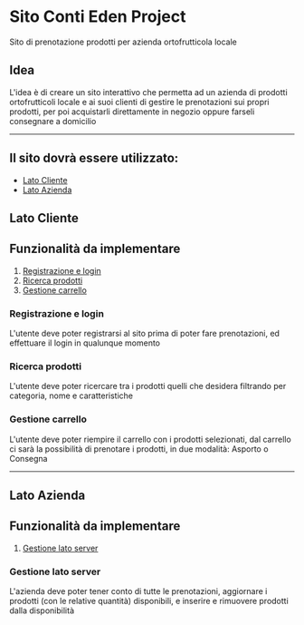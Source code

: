 # Sito Conti Eden Project
Sito di prenotazione prodotti per azienda ortofrutticola locale
## Idea
L'idea è di creare un sito interattivo che permetta ad un azienda di prodotti ortofrutticoli locale e ai suoi clienti di gestire le prenotazioni sui propri prodotti, per poi acquistarli direttamente in negozio oppure farseli consegnare a domicilio
***
## Il sito dovrà essere utilizzato:
* [Lato Cliente](#lato-cliente)
* [Lato Azienda](#lato-azienda)
## Lato Cliente
## Funzionalità da implementare
1. [Registrazione e login](#registrazione-e-login)
2. [Ricerca prodotti](#ricerca-prodotti)
3. [Gestione carrello](#gestione-carrello)
### Registrazione e login
L'utente deve poter registrarsi al sito prima di poter fare prenotazioni, ed effettuare il login in qualunque momento
### Ricerca prodotti
L'utente deve poter ricercare tra i prodotti quelli che desidera filtrando per categoria, nome e caratteristiche
### Gestione carrello
L'utente deve poter riempire il carrello con i prodotti selezionati, dal carrello ci sarà la possibilità di prenotare i prodotti, in due modalità: Asporto o Consegna
***
## Lato Azienda
## Funzionalità da implementare
1. [Gestione lato server](#gestione-lato-server)

### Gestione lato server
L'azienda deve poter tener conto di tutte le prenotazioni, aggiornare i prodotti (con le relative quantità) disponibili, e inserire e rimuovere prodotti dalla disponibilità
